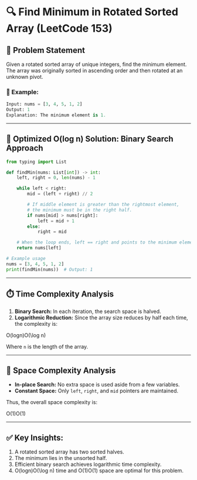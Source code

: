 # 🔍 Find Minimum in Rotated Sorted Array (LeetCode 153)

## 🚀 Problem Statement

Given a rotated sorted array of unique integers, find the minimum element. The array was originally sorted in ascending order and then rotated at an unknown pivot.

### 🔑 Example:

```python
Input: nums = [3, 4, 5, 1, 2]
Output: 1
Explanation: The minimum element is 1.
```

---

## 📝 **Optimized O(log n) Solution: Binary Search Approach**

```python
from typing import List

def findMin(nums: List[int]) -> int:
    left, right = 0, len(nums) - 1

    while left < right:
        mid = (left + right) // 2

        # If middle element is greater than the rightmost element,
        # the minimum must be in the right half.
        if nums[mid] > nums[right]:
            left = mid + 1
        else:
            right = mid

    # When the loop ends, left == right and points to the minimum element
    return nums[left]

# Example usage
nums = [3, 4, 5, 1, 2]
print(findMin(nums))  # Output: 1
```

---

## ⏱️ **Time Complexity Analysis**

1. **Binary Search:** In each iteration, the search space is halved.
2. **Logarithmic Reduction:** Since the array size reduces by half each time, the complexity is:

O(log⁡n)O(\log n)

Where `n` is the length of the array.

---

## 💾 **Space Complexity Analysis**

- **In-place Search:** No extra space is used aside from a few variables.
- **Constant Space:** Only `left`, `right`, and `mid` pointers are maintained.

Thus, the overall space complexity is:

O(1)O(1)

---

## ✅ **Key Insights:**

1. A rotated sorted array has two sorted halves.
2. The minimum lies in the unsorted half.
3. Efficient binary search achieves logarithmic time complexity.
4. O(log⁡n)O(\log n) time and O(1)O(1) space are optimal for this problem.
